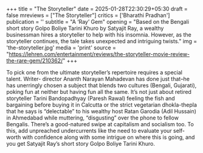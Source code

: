 +++
title = "The Storyteller"
date = 2025-01-28T22:30:29+05:30
draft = false
mreviews = ["The Storyteller"]
critics = ['Bharathi Pradhan']
publication = ''
subtitle = "A ‘Ray’ Gem"
opening = "Based on the Bengali short story Golpo Boliye Tarini Khuro by Satyajit Ray, a wealthy businessman hires a storyteller to help with his insomnia. However, as the storyteller continues, the tale takes unexpected and intriguing twists."
img = 'the-storyteller.jpg'
media = 'print'
source = "https://lehren.com/entertainment/reviews/the-storyteller-movie-review-the-rare-gem/210362/"
+++

To pick one from the ultimate storyteller’s repertoire requires a special talent. Writer- director Ananth Narayan Mahadevan has done just that–he has unerringly chosen a subject that blends two cultures (Bengali, Gujarati), poking fun at neither but having fun all the same. It’s not just about retired storyteller Tarini Bandopadhyay (Paresh Rawal) feeling the fish and bargaining before buying it in Calcutta or the strict vegetarian dhokla-thepla that he says is “delectable” to his wealthy host Ratan Garodia (Adil Hussain) in Ahmedabad while muttering, “disgusting” over the phone to fellow Bengalis. There’s a good-natured swipe at capitalism and socialism too. To this, add unpreached undercurrents like the need to evaluate your self-worth with confidence along with some intrigue on where this is going, and you get Satyajit Ray’s short story Golpo Boliye Tarini Khuro.
